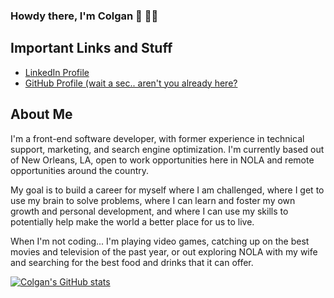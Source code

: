 ### Howdy there, I'm Colgan 🤠 👋🏻

<!--
**colganmeanor/colganmeanor** is a ✨ _special_ ✨ repository because its `README.md` (this file) appears on your GitHub profile.

Here are some ideas to get you started:

- 🔭 I’m currently working on ...
- 🌱 I’m currently learning ...
- 👯 I’m looking to collaborate on ...
- 🤔 I’m looking for help with ...
- 💬 Ask me about ...
- 📫 How to reach me: ...
- 😄 Pronouns: ...
- ⚡ Fun fact: ...
-->

## Important Links and Stuff
 
 - [LinkedIn Profile](https://www.linkedin.com/in/colgan-meanor/)
 - [GitHub Profile (wait a sec.. aren't you already here?](https://github.com/colganmeanor)

## About Me

I'm a front-end software developer, with former experience in technical support, marketing, and search engine optimization. I'm currently based out of New Orleans, LA, open to work opportunities here in NOLA and remote opportunities around the country. 

My goal is to build a career for myself where I am challenged, where I get to use my brain to solve problems, where I can learn and foster my own growth and personal development, and where I can use my skills to potentially help make the world a better place for us to live. 

When I'm not coding... I'm playing video games, catching up on the best movies and television of the past year, or out exploring NOLA with my wife and searching for the best food and drinks that it can offer. 

[![Colgan's GitHub stats](https://github-readme-stats.vercel.app/api?username=colganmeanor&show_icons=true&theme=radical)](https://github.com/anuraghazra/github-readme-stats)
